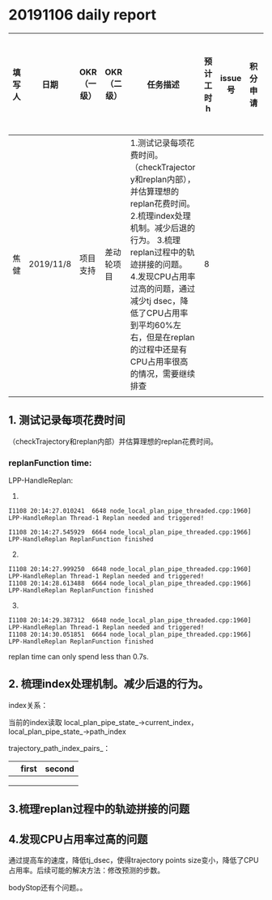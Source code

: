 # 20191106 daily report

| 填写人 | 日期      | OKR（一级） | OKR（二级） | 任务描述                                                     | 预计工时 h | issue号 | 积分申请 | 进度 | 存在问题/需要协助 |
| ------ | --------- | ----------- | ----------- | ------------------------------------------------------------ | ---------- | ------- | -------- | ---- | ----------------- |
| 焦健   | 2019/11/8 | 项目支持    | 差动轮项目  | 1.测试记录每项花费时间。（checkTrajectory和replan内部），并估算理想的replan花费时间。 2.梳理index处理机制。减少后退的行为。 3.梳理replan过程中的轨迹拼接的问题。 4.发现CPU占用率过高的问题，通过减少tj dsec，降低了CPU占用率到平均60%左右，但是在replan的过程中还是有CPU占用率很高的情况，需要继续排查 | 8          |         |          |      |                   |
|        |           |             |             |                                                              |            |         |          |      |                   |

## 1. 测试记录每项花费时间

（checkTrajectory和replan内部）并估算理想的replan花费时间。

### replanFunction time:

LPP-HandleReplan:

1)

```
I1108 20:14:27.010241  6648 node_local_plan_pipe_threaded.cpp:1960] LPP-HandleReplan Thread-1 Replan needed and triggered! 

I1108 20:14:27.545929  6664 node_local_plan_pipe_threaded.cpp:1966] LPP-HandleReplan ReplanFunction finished
```

2)

```
I1108 20:14:27.999250  6648 node_local_plan_pipe_threaded.cpp:1960] LPP-HandleReplan Thread-1 Replan needed and triggered! 
I1108 20:14:28.613488  6664 node_local_plan_pipe_threaded.cpp:1966] LPP-HandleReplan ReplanFunction finished
```

3)

```
I1108 20:14:29.387312  6648 node_local_plan_pipe_threaded.cpp:1960] LPP-HandleReplan Thread-1 Replan needed and triggered! 
I1108 20:14:30.051851  6664 node_local_plan_pipe_threaded.cpp:1966] LPP-HandleReplan ReplanFunction finished
```

replan time can only spend less than 0.7s.



## 2. 梳理index处理机制。减少后退的行为。

index关系：

当前的index读取 local_plan_pipe_state_->current_index，local_plan_pipe_state_->path_index

trajectory_path_index_pairs_：

|      | first | second |
| ---- | ----- | ------ |
|      |       |        |
|      |       |        |
|      |       |        |



## 3.梳理replan过程中的轨迹拼接的问题



## 4.发现CPU占用率过高的问题

通过提高车的速度，降低tj_dsec，使得trajectory points size变小，降低了CPU占用率。后续可能的解决方法：修改预测的步数。

  

bodyStop还有个问题。。